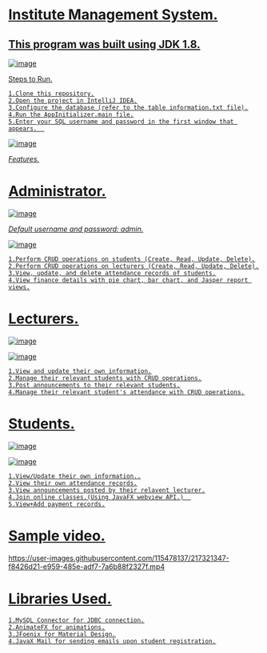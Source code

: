 # <u>Institute Management System.<u>

## This program was built using JDK 1.8.

![image](https://user-images.githubusercontent.com/115478137/217310498-b8f94599-21a2-4a7c-958f-14749b340408.png)

<u>Steps to Run.<u>

    1.Clone this repository.
    2.Open the project in IntelliJ IDEA.
    3.Configure the database (refer to the table information.txt file).
    4.Run the AppInitializer.main file.
    5.Enter your SQL username and password in the first window that appears.  
    
    
![image](https://user-images.githubusercontent.com/115478137/217314622-d9dea7f2-828b-40fa-bd45-9d8f0bf41d42.png)

*Features.*  


# Administrator.

![image](https://user-images.githubusercontent.com/115478137/217314757-78007170-c402-43fc-9c12-59a175bcde74.png)


*Default username and password: admin.*  

![image](https://user-images.githubusercontent.com/115478137/217314970-32846320-50d1-4265-9855-59c83e1825bc.png)


    1.Perform CRUD operations on students (Create, Read, Update, Delete).
    2.Perform CRUD operations on lecturers (Create, Read, Update, Delete).
    3.View, update, and delete attendance records of students.
    4.View finance details with pie chart, bar chart, and Jasper report views.

# Lecturers.

![image](https://user-images.githubusercontent.com/115478137/217315090-cb945f0a-74c2-43d0-be3c-25b8e7ad1fda.png)  

![image](https://user-images.githubusercontent.com/115478137/217316471-684d0d78-401b-4e62-81c0-2561e74f6f40.png)



    1.View and update their own information.
    2.Manage their relevant students with CRUD operations.
    3.Post announcements to their relevant students.
    4.Manage their relevant student's attendance with CRUD operations.


# Students.  

![image](https://user-images.githubusercontent.com/115478137/217316607-2ff5bd5b-ab77-4909-ab94-8884db7ebe1b.png)  


![image](https://user-images.githubusercontent.com/115478137/217316713-b5721a42-2ec3-44cc-be39-bca31f7c90ea.png)


    1.View/Update their own information..
    2.View their own attendance records.
    3.View announcements posted by their relavent lecturer.
    4.Join online classes.(Using JavaFX webview API.)  
    5.View+Add payment records.
  
  # Sample video.  

  

https://user-images.githubusercontent.com/115478137/217321347-f8426d21-e959-485e-adf7-7a6b88f2327f.mp4



# Libraries Used.

    1.MySQL Connector for JDBC connection.
    2.AnimateFX for animations.
    3.JFoenix for Material Design.
    4.JavaX Mail for sending emails upon student registration.


